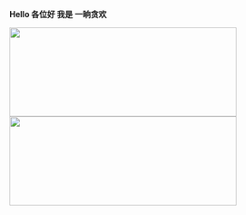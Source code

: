 **Hello 各位好 我是 一晌贪欢**

<img src="https://github-readme-stats.vercel.app/api?username=3000-codes&show_icons=true&theme=material-palenight" width="400" height="157">
<img src="https://github-readme-stats.vercel.app/api/top-langs/?username=3000-codes&count_private=true&layout=compact&theme=material-palenight" width="400" height="157">
